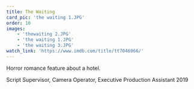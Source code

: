 ```yaml
---
title: The Waiting 
card_pic: 'the waiting 1.JPG'
order: 10
images:
    - 'thewaiting 2.JPG'
    - 'the waiting 1.JPG'
    - 'the waiting 3.JPG'
watch_link: 'https://www.imdb.com/title/tt7046966/'
---
```


Horror romance feature about a hotel.

Script Supervisor, Camera Operator, Executive Production Assistant 2019
